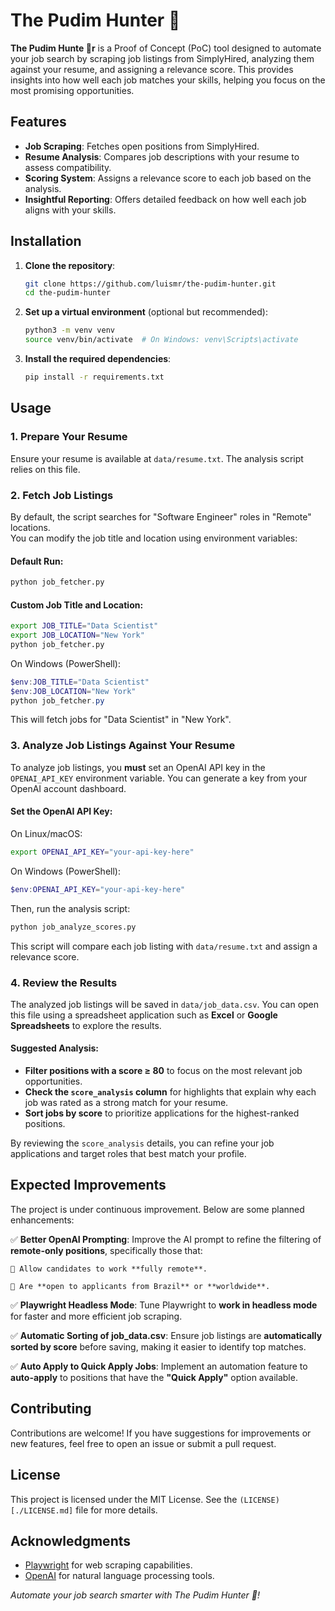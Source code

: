 # The Pudim Hunter 🍮

**The Pudim Hunte 🍮r** is a Proof of Concept (PoC) tool designed to automate your job search by scraping job listings from SimplyHired, analyzing them against your resume, and assigning a relevance score. This provides insights into how well each job matches your skills, helping you focus on the most promising opportunities.

## Features

- **Job Scraping**: Fetches open positions from SimplyHired.
- **Resume Analysis**: Compares job descriptions with your resume to assess compatibility.
- **Scoring System**: Assigns a relevance score to each job based on the analysis.
- **Insightful Reporting**: Offers detailed feedback on how well each job aligns with your skills.

## Installation

1. **Clone the repository**:

   ```bash
   git clone https://github.com/luismr/the-pudim-hunter.git
   cd the-pudim-hunter
   ```

2. **Set up a virtual environment** (optional but recommended):

   ```bash
   python3 -m venv venv
   source venv/bin/activate  # On Windows: venv\Scripts\activate
   ```

3. **Install the required dependencies**:

   ```bash
   pip install -r requirements.txt
   ```

## Usage

### 1. Prepare Your Resume  
Ensure your resume is available at `data/resume.txt`. The analysis script relies on this file.

### 2. Fetch Job Listings  

By default, the script searches for "Software Engineer" roles in "Remote" locations.  
You can modify the job title and location using environment variables:

#### Default Run:
```bash
python job_fetcher.py
```

#### Custom Job Title and Location:
```bash
export JOB_TITLE="Data Scientist"
export JOB_LOCATION="New York"
python job_fetcher.py
```

On Windows (PowerShell):
```powershell
$env:JOB_TITLE="Data Scientist"
$env:JOB_LOCATION="New York"
python job_fetcher.py
```

This will fetch jobs for "Data Scientist" in "New York".

### 3. Analyze Job Listings Against Your Resume  

To analyze job listings, you **must** set an OpenAI API key in the `OPENAI_API_KEY` environment variable. You can generate a key from your OpenAI account dashboard.

#### Set the OpenAI API Key:

On Linux/macOS:
```bash
export OPENAI_API_KEY="your-api-key-here"
```

On Windows (PowerShell):
```powershell
$env:OPENAI_API_KEY="your-api-key-here"
```

Then, run the analysis script:

```bash
python job_analyze_scores.py
```

This script will compare each job listing with `data/resume.txt` and assign a relevance score.

### 4. Review the Results  

The analyzed job listings will be saved in `data/job_data.csv`. You can open this file using a spreadsheet application such as **Excel** or **Google Spreadsheets** to explore the results.

#### Suggested Analysis:
- **Filter positions with a score ≥ 80** to focus on the most relevant job opportunities.
- **Check the `score_analysis` column** for highlights that explain why each job was rated as a strong match for your resume.
- **Sort jobs by score** to prioritize applications for the highest-ranked positions.

By reviewing the `score_analysis` details, you can refine your job applications and target roles that best match your profile.

## Expected Improvements

The project is under continuous improvement. Below are some planned enhancements:

✅ **Better OpenAI Prompting**: Improve the AI prompt to refine the filtering of **remote-only positions**, specifically those that:

    👀 Allow candidates to work **fully remote**.
    
    👀 Are **open to applicants from Brazil** or **worldwide**.

✅ **Playwright Headless Mode**: Tune Playwright to **work in headless mode** for faster and more efficient job scraping.

✅ **Automatic Sorting of job_data.csv**: Ensure job listings are **automatically sorted by score** before saving, making it easier to identify top matches.

✅ **Auto Apply to Quick Apply Jobs**: Implement an automation feature to **auto-apply** to positions that have the **"Quick Apply"** option available.

## Contributing

Contributions are welcome! If you have suggestions for improvements or new features, feel free to open an issue or submit a pull request.

## License

This project is licensed under the MIT License. See the `(LICENSE)[./LICENSE.md]` file for more details.

## Acknowledgments

- [Playwright](https://playwright.dev/python/docs/intro) for web scraping capabilities.
- [OpenAI](https://openai.com/) for natural language processing tools.

*Automate your job search smarter with The Pudim Hunter 🍮!*